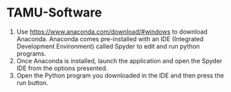 # TAMU-Software
1. Use https://www.anaconda.com/download/#windows to download Anaconda. Anaconda comes pre-installed with an IDE (Integrated Development Environment) called Spyder to edit and run python programs. 
2. Once Anaconda is installed, launch the application and open the Spyder IDE from the options presented.
3. Open the Python program you downloaded in the IDE and then press the run button.
